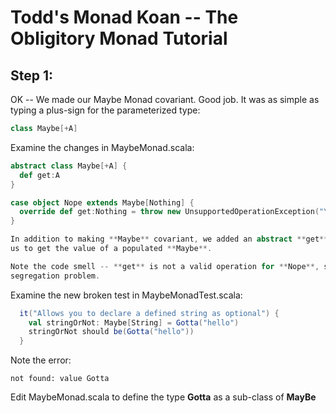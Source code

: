 Todd's Monad Koan -- The Obligitory Monad Tutorial
==================================================

Step 1:
-------

OK -- We made our Maybe Monad covariant.  Good job.  It was as simple as typing a plus-sign for the parameterized type:

```scala
class Maybe[+A]
```
  Examine the changes in MaybeMonad.scala:
  
```scala
abstract class Maybe[+A] {
  def get:A
}

case object Nope extends Maybe[Nothing] {
  override def get:Nothing = throw new UnsupportedOperationException("You can't get a maybe that doesn't exist")   
}

In addition to making **Maybe** covariant, we added an abstract **get** method.  This will allow 
us to get the value of a populated **Maybe**.

Note the code smell -- **get** is not a valid operation for **Nope**, so we have an interface 
segregation problem.

```
  Examine the new broken test in MaybeMonadTest.scala:
  
```scala
  it("Allows you to declare a defined string as optional") {
    val stringOrNot: Maybe[String] = Gotta("hello")
    stringOrNot should be(Gotta("hello"))    
  }
```
Note the error:  
```
not found: value Gotta
``` 
Edit MaybeMonad.scala to define the type **Gotta** as a sub-class of **MayBe**

   